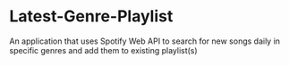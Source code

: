 # Latest-Genre-Playlist
An application that uses Spotify Web API to search for new songs daily in specific genres and add them to existing playlist(s)

